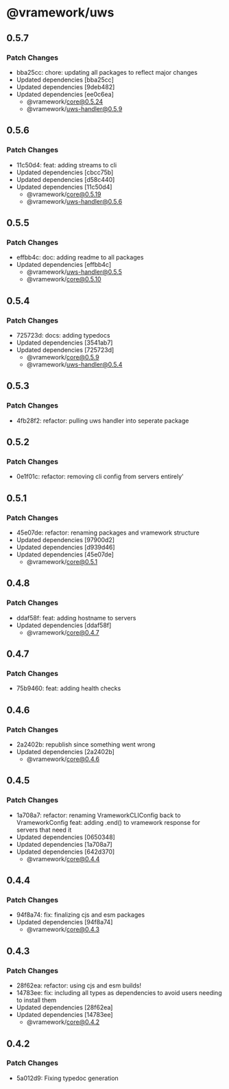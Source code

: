 # @vramework/uws

## 0.5.7

### Patch Changes

- bba25cc: chore: updating all packages to reflect major changes
- Updated dependencies [bba25cc]
- Updated dependencies [9deb482]
- Updated dependencies [ee0c6ea]
  - @vramework/core@0.5.24
  - @vramework/uws-handler@0.5.9

## 0.5.6

### Patch Changes

- 11c50d4: feat: adding streams to cli
- Updated dependencies [cbcc75b]
- Updated dependencies [d58c440]
- Updated dependencies [11c50d4]
  - @vramework/core@0.5.19
  - @vramework/uws-handler@0.5.6

## 0.5.5

### Patch Changes

- effbb4c: doc: adding readme to all packages
- Updated dependencies [effbb4c]
  - @vramework/uws-handler@0.5.5
  - @vramework/core@0.5.10

## 0.5.4

### Patch Changes

- 725723d: docs: adding typedocs
- Updated dependencies [3541ab7]
- Updated dependencies [725723d]
  - @vramework/core@0.5.9
  - @vramework/uws-handler@0.5.4

## 0.5.3

### Patch Changes

- 4fb28f2: refactor: pulling uws handler into seperate package

## 0.5.2

### Patch Changes

- 0e1f01c: refactor: removing cli config from servers entirely'

## 0.5.1

### Patch Changes

- 45e07de: refactor: renaming packages and vramework structure
- Updated dependencies [97900d2]
- Updated dependencies [d939d46]
- Updated dependencies [45e07de]
  - @vramework/core@0.5.1

## 0.4.8

### Patch Changes

- ddaf58f: feat: adding hostname to servers
- Updated dependencies [ddaf58f]
  - @vramework/core@0.4.7

## 0.4.7

### Patch Changes

- 75b9460: feat: adding health checks

## 0.4.6

### Patch Changes

- 2a2402b: republish since something went wrong
- Updated dependencies [2a2402b]
  - @vramework/core@0.4.6

## 0.4.5

### Patch Changes

- 1a708a7: refactor: renaming VrameworkCLIConfig back to VrameworkConfig
  feat: adding .end() to vramework response for servers that need it
- Updated dependencies [0650348]
- Updated dependencies [1a708a7]
- Updated dependencies [642d370]
  - @vramework/core@0.4.4

## 0.4.4

### Patch Changes

- 94f8a74: fix: finalizing cjs and esm packages
- Updated dependencies [94f8a74]
  - @vramework/core@0.4.3

## 0.4.3

### Patch Changes

- 28f62ea: refactor: using cjs and esm builds!
- 14783ee: fix: including all types as dependencies to avoid users needing to install them
- Updated dependencies [28f62ea]
- Updated dependencies [14783ee]
  - @vramework/core@0.4.2

## 0.4.2

### Patch Changes

- 5a012d9: Fixing typedoc generation
